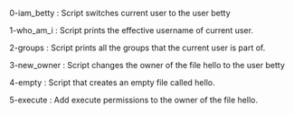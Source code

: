 0-iam_betty : Script switches current user to the user betty

1-who_am_i : Script prints the effective username of current user.

2-groups : Script prints all the groups that the current user is part of.

3-new_owner : Script changes the owner of the file hello to the user betty

4-empty : Script that creates an empty file called hello.

5-execute : Add execute permissions to the owner of the file hello.
